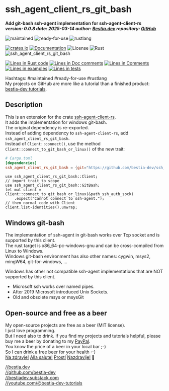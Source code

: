 <!-- markdownlint-disable MD041 -->
[//]: # (auto_md_to_doc_comments segment start A)

# ssh_agent_client_rs_git_bash

[//]: # (auto_cargo_toml_to_md start)

**Add git-bash ssh-agent implementation for ssh-agent-client-rs**  
***version: 0.0.8 date: 2025-03-14 author: [Bestia.dev](https://bestia.dev) repository: [GitHub](https://github.com/bestia-dev/ssh_agent_client_rs_git_bash)***

 ![maintained](https://img.shields.io/badge/maintained-green)
 ![ready-for-use](https://img.shields.io/badge/ready_for_use-green)
 ![rustlang](https://img.shields.io/badge/rustlang-orange)

[//]: # (auto_cargo_toml_to_md end)

 [![crates.io](https://img.shields.io/crates/v/ssh_agent_client_rs_git_bash.svg)](https://crates.io/crates/ssh_agent_client_rs_git_bash)
 [![Documentation](https://docs.rs/ssh_agent_client_rs_git_bash/badge.svg)](https://docs.rs/ssh_agent_client_rs_git_bash/)
 ![License](https://img.shields.io/badge/license-MIT-blue.svg)
 ![Rust](https://github.com/bestia-dev/ssh_agent_client_rs_git_bash/workflows/rust_fmt_auto_build_test/badge.svg)
 ![ssh_agent_client_rs_git_bash](https://bestia.dev/webpage_hit_counter/get_svg_image/928692335.svg)

[//]: # (auto_lines_of_code start)
[![Lines in Rust code](https://img.shields.io/badge/Lines_in_Rust-164-green.svg)](https://github.com/bestia-dev/ssh_agent_client_rs_git_bash/)
[![Lines in Doc comments](https://img.shields.io/badge/Lines_in_Doc_comments-113-blue.svg)](https://github.com/bestia-dev/ssh_agent_client_rs_git_bash/)
[![Lines in Comments](https://img.shields.io/badge/Lines_in_comments-14-purple.svg)](https://github.com/bestia-dev/ssh_agent_client_rs_git_bash/)
[![Lines in examples](https://img.shields.io/badge/Lines_in_examples-0-yellow.svg)](https://github.com/bestia-dev/ssh_agent_client_rs_git_bash/)
[![Lines in tests](https://img.shields.io/badge/Lines_in_tests-129-orange.svg)](https://github.com/bestia-dev/ssh_agent_client_rs_git_bash/)

[//]: # (auto_lines_of_code end)

Hashtags: #maintained #ready-for-use #rustlang  
My projects on GitHub are more like a tutorial than a finished product: [bestia-dev tutorials](https://github.com/bestia-dev/tutorials_rust_wasm).  

## Description

This is an extension for the crate [ssh-agent-client-rs](https://github.com/nresare/ssh-agent-client-rs).  
It adds the implementation for windows git-bash.  
The original dependency is re-exported.  
Instead of adding dependency to `ssh-agent-client-rs`, add `ssh_agent_client_rs_git_bash`.  
Instead of `Client::connect()`, use the method `Client::connect_to_git_bash_or_linux()` of the new trait:

```toml
# Cargo.toml
[dependencies]
ssh_agent_client_rs_git_bash = {git="https://github.com/bestia-dev/ssh_agent_client_rs_git_bash.git"}
```

```ignore rust
use ssh_agent_client_rs_git_bash::Client;
// import trait to scope
use ssh_agent_client_rs_git_bash::GitBash;
let mut client = Client::connect_to_git_bash_or_linux(&path_ssh_auth_sock)
    .expect("Cannot connect to ssh-agent.");
// then normal code with Client
client.list-identities().unwrap;
```

## Windows git-bash

The implementation of ssh-agent in git-bash works over Tcp socket and is supported by this client.  
The rust target is x86_64-pc-windows-gnu and can be cross-compiled from Linux to Windows.  
Windows git-bash environment has also other names: cygwin, msys2, mingW64, git-for-windows, ...  

Windows has other not compatible ssh-agent implementations that are NOT supported by this client.  

* Microsoft ssh works over named pipes.
* After 2019 Microsoft introduced Unix Sockets.
* Old and obsolete msys or msysGit

## Open-source and free as a beer

My open-source projects are free as a beer (MIT license).  
I just love programming.  
But I need also to drink. If you find my projects and tutorials helpful, please buy me a beer by donating to my [PayPal](https://paypal.me/LucianoBestia).  
You know the price of a beer in your local bar ;-)  
So I can drink a free beer for your health :-)  
[Na zdravje!](https://translate.google.com/?hl=en&sl=sl&tl=en&text=Na%20zdravje&op=translate) [Alla salute!](https://dictionary.cambridge.org/dictionary/italian-english/alla-salute) [Prost!](https://dictionary.cambridge.org/dictionary/german-english/prost) [Nazdravlje!](https://matadornetwork.com/nights/how-to-say-cheers-in-50-languages/) 🍻

[//bestia.dev](https://bestia.dev)  
[//github.com/bestia-dev](https://github.com/bestia-dev)  
[//bestiadev.substack.com](https://bestiadev.substack.com)  
[//youtube.com/@bestia-dev-tutorials](https://youtube.com/@bestia-dev-tutorials)  

[//]: # (auto_md_to_doc_comments segment end A)
